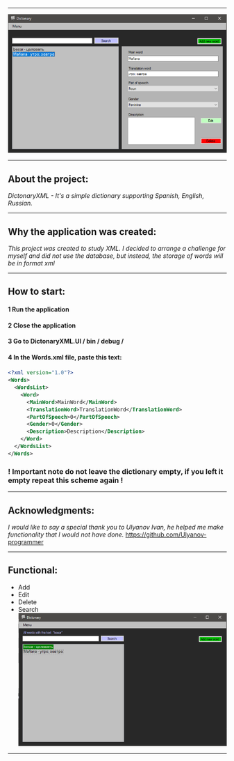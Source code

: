***

![MainForm](imgForReadme/MainForm.png)

---

## About the project:

_DictonaryXML - It's a simple dictionary supporting Spanish, English, Russian._

---

## Why the application was created:

_This project was created to study XML. I decided to arrange a challenge for myself and did not use the database, but instead, the storage of words will be in format xml_

---

## How to start:

#### 1 Run the application
#### 2 Close the application
#### 3 Go to DictonaryXML.UI / bin / debug /
#### 4 In the Words.xml file, paste this text:

``` XML
<?xml version="1.0"?>
<Words>
  <WordsList>
    <Word>
      <MainWord>MainWord</MainWord>
      <TranslationWord>TranslationWord</TranslationWord>
      <PartOfSpeech>0</PartOfSpeech>
      <Gender>0</Gender>
      <Description>Description</Description>
    </Word>
  </WordsList>
</Words>
```
### ! Important note do not leave the dictionary empty, if you left it empty repeat this scheme again !

---

## Acknowledgments:

_I would like to say a special thank you to Ulyanov Ivan, he helped me make functionality that I would not have done._
https://github.com/Ulyanov-programmer

---

## Functional:

- Add
- Edit
- Delete
- Search
![SearchWords](imgForReadme/SearchWords.png)

___